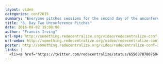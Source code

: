 ```yaml
---
layout: video
categories: conf2015
summary: "Everyone pitches sessions for the second day of the unconference."
title: "8. Day Two Unconference Pitches"
date: 2016-08-02 19:00:00
author: "Francis Irving"
url-mp4: http://something.redecentralize.org/video/redecentralize-conf-2015-8-day-two-unconference-pitches.mp4
url-webm: http://something.redecentralize.org/video/redecentralize-conf-2015-8-day-two-unconference-pitches.webm
poster: http://something.redecentralize.org/video/redecentralize-conf-2015-8-day-two-unconference-pitches.jpg
links: |
  <li><a href="https://twitter.com/redecentralize/status/655687078076948480" target="_blank">Schedule on the Sunday</a></li>
---
```


